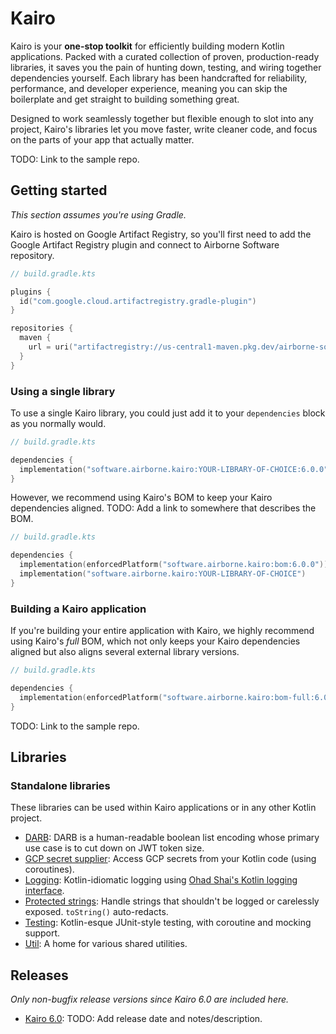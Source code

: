 # Kairo

Kairo is your **one-stop toolkit** for efficiently building modern Kotlin applications.
Packed with a curated collection of proven, production-ready libraries,
it saves you the pain of hunting down, testing, and wiring together dependencies yourself.
Each library has been handcrafted for reliability, performance, and developer experience,
meaning you can skip the boilerplate and get straight to building something great.

Designed to work seamlessly together but flexible enough to slot into any project,
Kairo's libraries let you move faster, write cleaner code,
and focus on the parts of your app that actually matter.

TODO: Link to the sample repo.

## Getting started

_This section assumes you're using Gradle._

Kairo is hosted on Google Artifact Registry,
so you'll first need to add the Google Artifact Registry plugin and connect to Airborne Software repository.

```kotlin
// build.gradle.kts

plugins {
  id("com.google.cloud.artifactregistry.gradle-plugin")
}

repositories {
  maven {
    url = uri("artifactregistry://us-central1-maven.pkg.dev/airborne-software/maven")
  }
}
```

### Using a single library

To use a single Kairo library, you could just add it to your `dependencies` block as you normally would.

```kotlin
// build.gradle.kts

dependencies {
  implementation("software.airborne.kairo:YOUR-LIBRARY-OF-CHOICE:6.0.0")
}
```

However, we recommend using Kairo's BOM to keep your Kairo dependencies aligned.
TODO: Add a link to somewhere that describes the BOM.

```kotlin
// build.gradle.kts

dependencies {
  implementation(enforcedPlatform("software.airborne.kairo:bom:6.0.0"))
  implementation("software.airborne.kairo:YOUR-LIBRARY-OF-CHOICE")
}
```

### Building a Kairo application

If you're building your entire application with Kairo,
we highly recommend using Kairo's _full_ BOM,
which not only keeps your Kairo dependencies aligned
but also aligns several external library versions.

```kotlin
// build.gradle.kts

dependencies {
  implementation(enforcedPlatform("software.airborne.kairo:bom-full:6.0.0"))
}
```

TODO: Link to the sample repo.

## Libraries

### Standalone libraries

These libraries can be used within Kairo applications
or in any other Kotlin project.

- [DARB](./DARB):
  DARB is a human-readable boolean list encoding
  whose primary use case is to cut down on JWT token size.
- [GCP secret supplier](./GCP-secret-supplier):
  Access GCP secrets from your Kotlin code (using coroutines).
- [Logging](./Logging):
  Kotlin-idiomatic logging using [Ohad Shai's Kotlin logging interface](https://github.com/oshai/kotlin-logging).
- [Protected strings](./Protected-strings):
  Handle strings that shouldn't be logged or carelessly exposed.
  `toString()` auto-redacts.
- [Testing](./Testing):
  Kotlin-esque JUnit-style testing, with coroutine and mocking support.
- [Util](./Util):
  A home for various shared utilities.

## Releases

_Only non-bugfix release versions since Kairo 6.0 are included here._

- [Kairo 6.0](./Release-6.0):
  TODO: Add release date and notes/description.
